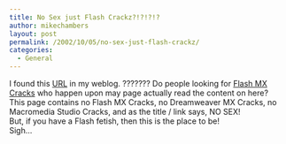 ```yaml
---
title: No Sex just Flash Crackz?!?!?!?
author: mikechambers
layout: post
permalink: /2002/10/05/no-sex-just-flash-crackz/
categories:
  - General
---
```



I found this [URL][1] in my weblog. ??????? Do people looking for [Flash MX Cracks][1] who happen upon may page actually read the content on here?  
This page contains no Flash MX Cracks, no Dreamweaver MX Cracks, no Macromedia Studio Cracks, and as the title / link says, NO SEX!  
But, if you have a Flash fetish, then this is the place to be!  
Sigh&#8230;

 [1]: http://www.geocities.com/flashcrackz/